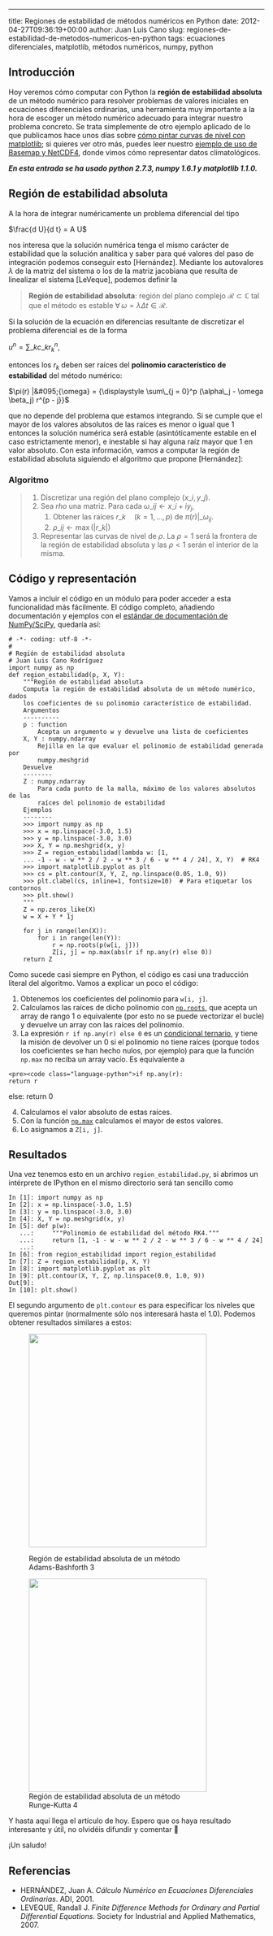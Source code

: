 ---
title: Regiones de estabilidad de métodos numéricos en Python
date: 2012-04-27T09:36:19+00:00
author: Juan Luis Cano
slug: regiones-de-estabilidad-de-metodos-numericos-en-python
tags: ecuaciones diferenciales, matplotlib, métodos numéricos, numpy, python

## Introducción

Hoy veremos cómo computar con Python la **región de estabilidad absoluta** de un método numérico para resolver problemas de valores iniciales en ecuaciones diferenciales ordinarias, una herramienta muy importante a la hora de escoger un método numérico adecuado para integrar nuestro problema concreto. Se trata simplemente de otro ejemplo aplicado de lo que publicamos hace unos días sobre [cómo pintar curvas de nivel con matplotlib](http://pybonacci.org/2012/04/13/dibujando-lineas-de-nivel-en-python-con-matplotlib/); si quieres ver otro más, puedes leer nuestro [ejemplo de uso de Basemap y NetCDF4](http://pybonacci.org/2012/04/14/ejemplo-de-uso-de-basemap-y-netcdf4/), donde vimos cómo representar datos climatológicos.

_**En esta entrada se ha usado python 2.7.3, numpy 1.6.1 y matplotlib 1.1.0.**_

<!--more-->

## Región de estabilidad absoluta

A la hora de integrar numéricamente un problema diferencial del tipo

$\frac{d U}{d t} = A U$

nos interesa que la solución numérica tenga el mismo carácter de estabilidad que la solución analítica y saber para qué valores del paso de integración podemos conseguir esto [Hernández]. Mediante los autovalores $\lambda$ de la matriz del sistema o los de la matriz jacobiana que resulta de linealizar el sistema [LeVeque], podemos definir la

> **Región de estabilidad absoluta**: región del plano complejo $\mathcal{R} \subset \mathbb{C}$ tal que el método es estable $\forall \, \omega = \lambda \Delta t \in \mathcal{R}$.

Si la solución de la ecuación en diferencias resultante de discretizar el problema diferencial es de la forma

$u^n = {\displaystyle \sum\_k c\_k r_k^n},$

entonces los $r_k$ deben ser raíces del **polinomio característico de estabilidad** del método numérico:

$\pi(r) |&#095;{\omega} = {\displaystyle \sum\_{j = 0}^p (\alpha\_j - \omega \beta_j) r^{p - j}}$

que no depende del problema que estamos integrando. Si se cumple que el mayor de los valores absolutos de las raíces es menor o igual que 1 entonces la solución numérica será estable (asintóticamente estable en el caso estrictamente menor), e inestable si hay alguna raíz mayor que 1 en valor absoluto. Con esta información, vamos a computar la región de estabilidad absoluta siguiendo el algoritmo que propone [Hernández]:

### Algoritmo

>   1. Discretizar una región del plano complejo $(x\_i, y\_j)$.
>   2. Sea $rho$ una matriz. Para cada $\omega\_{ij} \leftarrow x\_i + i y_j$, 
>       1. Obtener las raíces $r\_k \quad (k = 1, \, \dots, p)$ de $\pi(r) |\_{\omega_{ij}}$.
>       2. $\rho\_{ij} \leftarrow \max(|r\_k|)$
>   3. Representar las curvas de nivel de $\rho$. La $\rho = 1$ será la frontera de la región de estabilidad absoluta y las $\rho < 1$ serán el interior de la misma.

## Código y representación

Vamos a incluir el código en un módulo para poder acceder a esta funcionalidad más fácilmente. El código completo, añadiendo documentación y ejemplos con el [estándar de documentación de NumPy/SciPy](https://github.com/numpy/numpy/blob/master/doc/HOWTO_DOCUMENT.rst.txt), quedaría así:

<pre><code class="language-python"># -*- coding: utf-8 -*-
#
# Región de estabilidad absoluta
# Juan Luis Cano Rodríguez
import numpy as np
def region_estabilidad(p, X, Y):
    """Región de estabilidad absoluta
    Computa la región de estabilidad absoluta de un método numérico, dados
    los coeficientes de su polinomio característico de estabilidad.
    Argumentos
    ----------
    p : function
        Acepta un argumento w y devuelve una lista de coeficientes
    X, Y : numpy.ndarray
        Rejilla en la que evaluar el polinomio de estabilidad generada por
        numpy.meshgrid
    Devuelve
    --------
    Z : numpy.ndarray
        Para cada punto de la malla, máximo de los valores absolutos de las
        raíces del polinomio de estabilidad
    Ejemplos
    --------
    &gt;&gt;&gt; import numpy as np
    &gt;&gt;&gt; x = np.linspace(-3.0, 1.5)
    &gt;&gt;&gt; y = np.linspace(-3.0, 3.0)
    &gt;&gt;&gt; X, Y = np.meshgrid(x, y)
    &gt;&gt;&gt; Z = region_estabilidad(lambda w: [1,
    ... -1 - w - w ** 2 / 2 - w ** 3 / 6 - w ** 4 / 24], X, Y)  # RK4
    &gt;&gt;&gt; import matplotlib.pyplot as plt
    &gt;&gt;&gt; cs = plt.contour(X, Y, Z, np.linspace(0.05, 1.0, 9))
    &gt;&gt;&gt; plt.clabel(cs, inline=1, fontsize=10)  # Para etiquetar los contornos
    &gt;&gt;&gt; plt.show()
    """
    Z = np.zeros_like(X)
    w = X + Y * 1j
   
    for j in range(len(X)):
        for i in range(len(Y)):
            r = np.roots(p(w[i, j]))
            Z[i, j] = np.max(abs(r if np.any(r) else 0))
    return Z</code></pre>

Como sucede casi siempre en Python, el código es casi una traducción literal del algoritmo. Vamos a explicar un poco el código:

  1. Obtenemos los coeficientes del polinomio para `w[i, j]`.
  2. Calculamos las raíces de dicho polinomio con [`np.roots`](http://docs.scipy.org/doc/numpy/reference/generated/numpy.roots.html), que acepta un array de rango 1 o equivalente (por esto no se puede vectorizar el bucle) y devuelve un array con las raíces del polinomio.
  3. La expresión `r if np.any(r) else 0` es un [condicional ternario](http://docs.python.org/reference/expressions.html#conditional-expressions), y tiene la misión de devolver un 0 si el polinomio no tiene raíces (porque todos los coeficientes se han hecho nulos, por ejemplo) para que la función `np.max` no reciba un array vacío. Es equivalente a
  
    <pre><code class="language-python">if np.any(r):
    return r
else:
    return 0</code></pre>

  4. Calculamos el valor absoluto de estas raíces.
  5. Con la función [`np.max`](http://docs.scipy.org/doc/numpy/reference/generated/numpy.amax.html#numpy.amax) calculamos el mayor de estos valores.
  6. Lo asignamos a `Z[i, j]`.

## Resultados

Una vez tenemos esto en un archivo `region_estabilidad.py`, si abrimos un intérprete de IPython en el mismo directorio será tan sencillo como

<pre><code class="language-python">In [1]: import numpy as np
In [2]: x = np.linspace(-3.0, 1.5)
In [3]: y = np.linspace(-3.0, 3.0)
In [4]: X, Y = np.meshgrid(x, y)
In [5]: def p(w):
   ...:     """Polinomio de estabilidad del método RK4."""
   ...:     return [1, -1 - w - w ** 2 / 2 - w ** 3 / 6 - w ** 4 / 24]
   ...:
In [6]: from region_estabilidad import region_estabilidad
In [7]: Z = region_estabilidad(p, X, Y)
In [8]: import matplotlib.pyplot as plt
In [9]: plt.contour(X, Y, Z, np.linspace(0.0, 1.0, 9))
Out[9]:
In [10]: plt.show()</code></pre>

El segundo argumento de `plt.contour` es para especificar los niveles que queremos pintar (normalmente sólo nos interesará hasta el 1.0). Podemos obtener resultados similares a estos:<figure id="attachment_327" style="width: 350px" class="wp-caption aligncenter">

[<img class=" wp-image-327" title="Adams-Bashfort 3" src="http://new.pybonacci.org/images/2012/04/ab3.png" alt="" width="350" height="420" srcset="https://pybonacci.org/wp-content/uploads/2012/04/ab3.png 500w, https://pybonacci.org/wp-content/uploads/2012/04/ab3-250x300.png 250w" sizes="(max-width: 350px) 100vw, 350px" />](http://new.pybonacci.org/images/2012/04/ab3.png)<figcaption class="wp-caption-text">Región de estabilidad absoluta de un método Adams-Bashforth 3</figcaption></figure> <figure id="attachment_328" style="width: 350px" class="wp-caption aligncenter">[<img class=" wp-image-328" title="Runge-Kutta 4" src="http://new.pybonacci.org/images/2012/04/rk42.png" alt="" width="350" height="420" srcset="https://pybonacci.org/wp-content/uploads/2012/04/rk42.png 500w, https://pybonacci.org/wp-content/uploads/2012/04/rk42-250x300.png 250w" sizes="(max-width: 350px) 100vw, 350px" />](http://new.pybonacci.org/images/2012/04/rk42.png)<figcaption class="wp-caption-text">Región de estabilidad absoluta de un método Runge-Kutta 4</figcaption></figure> 

<p style="text-align:left">
  Y hasta aquí llega el artículo de hoy. Espero que os haya resultado interesante y útil, no olvidéis difundir y comentar 🙂
</p>

<p style="text-align:left">
  ¡Un saludo!
</p>

## Referencias

  * HERNÁNDEZ, Juan A. _Cálculo Numérico en Ecuaciones Diferenciales Ordinarias_. ADI, 2001.
  * LEVEQUE, Randall J. _Finite Difference Methods for Ordinary and Partial Differential Equations_. Society for Industrial and Applied Mathematics, 2007.